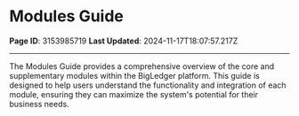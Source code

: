 # Modules Guide

**Page ID**: 3153985719
**Last Updated**: 2024-11-17T18:07:57.217Z

---

The Modules Guide provides a comprehensive overview of the core and supplementary modules within the BigLedger platform. This guide is designed to help users understand the functionality and integration of each module, ensuring they can maximize the system's potential for their business needs.
